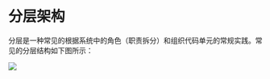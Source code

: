 # 分层架构

分层是一种常见的根据系统中的角色（职责拆分）和组织代码单元的常规实践。常见的分层结构如下图所示：

![](https://i.postimg.cc/0yV6RdZ0/image.png)
